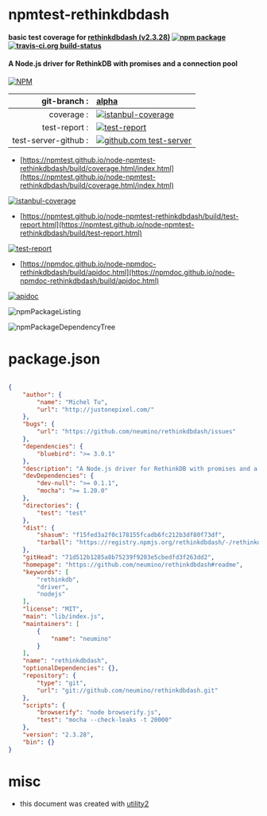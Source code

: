 # npmtest-rethinkdbdash

#### basic test coverage for  [rethinkdbdash (v2.3.28)](https://github.com/neumino/rethinkdbdash#readme)  [![npm package](https://img.shields.io/npm/v/npmtest-rethinkdbdash.svg?style=flat-square)](https://www.npmjs.org/package/npmtest-rethinkdbdash) [![travis-ci.org build-status](https://api.travis-ci.org/npmtest/node-npmtest-rethinkdbdash.svg)](https://travis-ci.org/npmtest/node-npmtest-rethinkdbdash)

#### A Node.js driver for RethinkDB with promises and a connection pool

[![NPM](https://nodei.co/npm/rethinkdbdash.png?downloads=true&downloadRank=true&stars=true)](https://www.npmjs.com/package/rethinkdbdash)

| git-branch : | [alpha](https://github.com/npmtest/node-npmtest-rethinkdbdash/tree/alpha)|
|--:|:--|
| coverage : | [![istanbul-coverage](https://npmtest.github.io/node-npmtest-rethinkdbdash/build/coverage.badge.svg)](https://npmtest.github.io/node-npmtest-rethinkdbdash/build/coverage.html/index.html)|
| test-report : | [![test-report](https://npmtest.github.io/node-npmtest-rethinkdbdash/build/test-report.badge.svg)](https://npmtest.github.io/node-npmtest-rethinkdbdash/build/test-report.html)|
| test-server-github : | [![github.com test-server](https://npmtest.github.io/node-npmtest-rethinkdbdash/GitHub-Mark-32px.png)](https://npmtest.github.io/node-npmtest-rethinkdbdash/build/app/index.html) | | build-artifacts : | [![build-artifacts](https://npmtest.github.io/node-npmtest-rethinkdbdash/glyphicons_144_folder_open.png)](https://github.com/npmtest/node-npmtest-rethinkdbdash/tree/gh-pages/build)|

- [https://npmtest.github.io/node-npmtest-rethinkdbdash/build/coverage.html/index.html](https://npmtest.github.io/node-npmtest-rethinkdbdash/build/coverage.html/index.html)

[![istanbul-coverage](https://npmtest.github.io/node-npmtest-rethinkdbdash/build/screenCapture.buildCi.browser.%252Ftmp%252Fbuild%252Fcoverage.lib.html.png)](https://npmtest.github.io/node-npmtest-rethinkdbdash/build/coverage.html/index.html)

- [https://npmtest.github.io/node-npmtest-rethinkdbdash/build/test-report.html](https://npmtest.github.io/node-npmtest-rethinkdbdash/build/test-report.html)

[![test-report](https://npmtest.github.io/node-npmtest-rethinkdbdash/build/screenCapture.buildCi.browser.%252Ftmp%252Fbuild%252Ftest-report.html.png)](https://npmtest.github.io/node-npmtest-rethinkdbdash/build/test-report.html)

- [https://npmdoc.github.io/node-npmdoc-rethinkdbdash/build/apidoc.html](https://npmdoc.github.io/node-npmdoc-rethinkdbdash/build/apidoc.html)

[![apidoc](https://npmdoc.github.io/node-npmdoc-rethinkdbdash/build/screenCapture.buildCi.browser.%252Ftmp%252Fbuild%252Fapidoc.html.png)](https://npmdoc.github.io/node-npmdoc-rethinkdbdash/build/apidoc.html)

![npmPackageListing](https://npmtest.github.io/node-npmtest-rethinkdbdash/build/screenCapture.npmPackageListing.svg)

![npmPackageDependencyTree](https://npmtest.github.io/node-npmtest-rethinkdbdash/build/screenCapture.npmPackageDependencyTree.svg)



# package.json

```json

{
    "author": {
        "name": "Michel Tu",
        "url": "http://justonepixel.com/"
    },
    "bugs": {
        "url": "https://github.com/neumino/rethinkdbdash/issues"
    },
    "dependencies": {
        "bluebird": ">= 3.0.1"
    },
    "description": "A Node.js driver for RethinkDB with promises and a connection pool",
    "devDependencies": {
        "dev-null": ">= 0.1.1",
        "mocha": ">= 1.20.0"
    },
    "directories": {
        "test": "test"
    },
    "dist": {
        "shasum": "f15fed3a2f0c178155fcadb6fc212b3df80f73df",
        "tarball": "https://registry.npmjs.org/rethinkdbdash/-/rethinkdbdash-2.3.28.tgz"
    },
    "gitHead": "71d512b1285a8b75239f9203e5cbedfd3f263dd2",
    "homepage": "https://github.com/neumino/rethinkdbdash#readme",
    "keywords": [
        "rethinkdb",
        "driver",
        "nodejs"
    ],
    "license": "MIT",
    "main": "lib/index.js",
    "maintainers": [
        {
            "name": "neumino"
        }
    ],
    "name": "rethinkdbdash",
    "optionalDependencies": {},
    "repository": {
        "type": "git",
        "url": "git://github.com/neumino/rethinkdbdash.git"
    },
    "scripts": {
        "browserify": "node browserify.js",
        "test": "mocha --check-leaks -t 20000"
    },
    "version": "2.3.28",
    "bin": {}
}
```



# misc
- this document was created with [utility2](https://github.com/kaizhu256/node-utility2)
